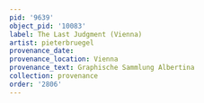 ```yaml
---
pid: '9639'
object_pid: '10083'
label: The Last Judgment (Vienna)
artist: pieterbruegel
provenance_date:
provenance_location: Vienna
provenance_text: Graphische Sammlung Albertina
collection: provenance
order: '2806'
---
```

